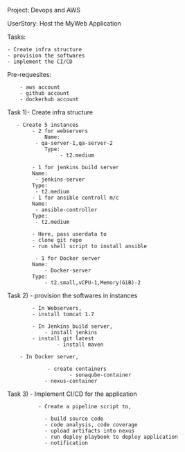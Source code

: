 Project: Devops and AWS 

UserStory: Host the MyWeb Application

Tasks: 

    - Create infra structure
    - provision the softwares
    - implement the CI/CD
    

Pre-requesites: 

        - aws account
        - github account
        - dockerhub account

Task 1)- Create infra structure

            
       - Create 5 instances
            - 2 for webservers
                Name:  
		     - qa-server-1,qa-server-2 
                Type:
                     - t2.medium
   	          
            - 1 for jenkins build server
			Name:                
			 - jenkins-server 
			Type:
			 - t2.medium
            - 1 for ansible controll m/c
			Name:                
			 - ansible-controller 
			Type:
			 - t2.medium
                  
      		- Here, pass userdata to
   			- clone git repo
			- run shell script to install ansible
                     
             - 1 for Docker server
			Name:
			    - Docker-server
			Type:
			    - t2.small,vCPU-1,Memory(GiB)-2
			    
Task 2) - provision the softwares in instances

            - In Webservers,
			- install tomcat 1.7
              
            - In Jenkins build server,
	        	- install jenkins
			- install git latest
       		        - install maven	
			
	    - In Docker server,
	    
                 - create containers		 
                        - sonaqube-container
		        - nexus-container
					
Task 3)	- Implement CI/CD for the application

              - Create a pipeline script to,
	      
				- build source code
				- code analysis, code coverage
				- upload artifacts into nexus
				- run deploy playbook to deploy application
				- notification
